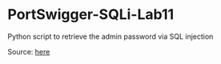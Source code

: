 # PortSwigger-SQLi-Lab11
Python script to retrieve the admin password via SQL injection

Source: [here](https://www.youtube.com/watch?v=5brORHQSJMc&ab_channel=RanaKhalil)
